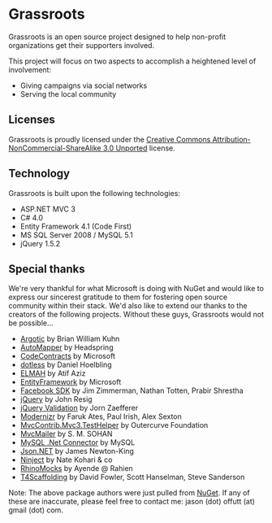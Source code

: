 # Grassroots

Grassroots is an open source project designed to help non-profit organizations get their supporters involved.

This project will focus on two aspects to accomplish a heightened level of involvement:

* Giving campaigns via social networks
* Serving the local community

## Licenses

Grassroots is proudly licensed under the [Creative Commons Attribution-NonCommercial-ShareAlike 3.0 Unported](http://creativecommons.org/licenses/by-nc-sa/3.0/) license.

## Technology

Grassroots is built upon the following technologies:

* ASP.NET MVC 3
* C# 4.0
* Entity Framework 4.1 (Code First)
* MS SQL Server 2008 / MySQL 5.1
* jQuery 1.5.2

## Special thanks

We're very thankful for what Microsoft is doing with NuGet and would like to express our sincerest gratitude to them for
fostering open source community within their stack. We'd also like to extend our thanks to the creators of the following
projects. Without these guys, Grassroots would not be possible...

* [Argotic](http://argotic.codeplex.com/) by Brian William Kuhn
* [AutoMapper](http://automapper.codeplex.com/) by Headspring
* [CodeContracts](http://msdn.microsoft.com/en-us/devlabs/dd491992.aspx) by Microsoft
* [dotless](https://github.com/dotless/dotless) by Daniel Hoelbling
* [ELMAH](http://code.google.com/p/elmah/) by Atif Aziz
* [EntityFramework](http://nuget.org/List/Packages/EntityFramework) by Microsoft
* [Facebook SDK](http://facebooksdk.codeplex.com/) by Jim Zimmerman, Nathan Totten, Prabir Shrestha
* [jQuery](http://jquery.com) by John Resig
* [jQuery Validation](http://bassistance.de/jquery-plugins/jquery-plugin-validation/) by Jorn Zaefferer
* [Modernizr](http://www.modernizr.com/) by Faruk Ates, Paul Irish, Alex Sexton
* [MvcContrib.Mvc3.TestHelper](http://mvccontrib.codeplex.com/) by Outercurve Foundation
* [MvcMailer](https://github.com/smsohan/MvcMailer) by S. M. SOHAN
* [MySQL .Net Connector](http://www.mysql.com) by MySQL
* [Json.NET](http://james.newtonking.com/projects/json-net.aspx) by James Newton-King
* [Ninject](http://www.ninject.org/) by Nate Kohari & co
* [RhinoMocks](http://www.ayende.com/projects/rhino-mocks.aspx) by Ayende @ Rahien
* [T4Scaffolding](http://nuget.org/List/Packages/T4Scaffolding) by David Fowler, Scott Hanselman, Steve Sanderson

Note: The above package authors were just pulled from [NuGet](http://nuget.org). If any of these are inaccurate, 
please feel free to contact me: jason (dot) offutt (at) gmail (dot) com.
